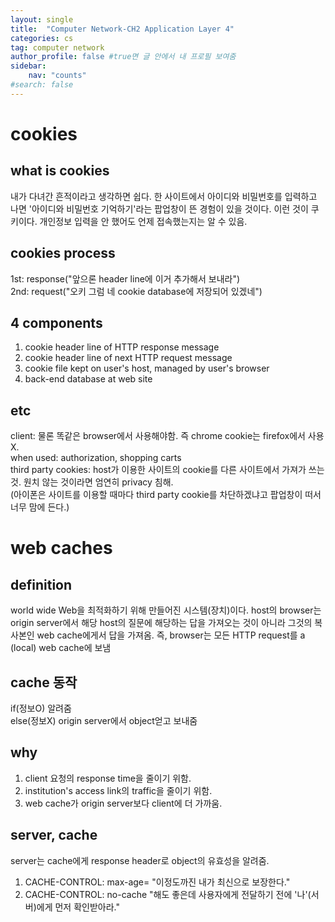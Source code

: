 ```yaml
---
layout: single
title:  "Computer Network-CH2 Application Layer 4"
categories: cs
tag: computer network
author_profile: false #true면 글 안에서 내 프로필 보여줌
sidebar:
    nav: "counts"
#search: false
---
```


# cookies

## what is cookies
내가 다녀간 흔적이라고 생각하면 쉽다. 한 사이트에서 아이디와 비밀번호를 입력하고 나면 '아이디와 비밀번호 기억하기'라는 팝업창이 뜬 경험이 있을 것이다. 이런 것이 
쿠키이다. 개인정보 입력을 안 했어도 언제 접속했는지는 알 수 있음. 

## cookies process
1st: response("앞으론 header line에 이거 추가해서 보내라")   
2nd: request("오키 그럼 네 cookie database에 저장되어 있겠네")   

## 4 components 
1. cookie header line of HTTP response message   
2. cookie header line of next HTTP request message   
3. cookie file kept on user's host, managed by user's browser   
4. back-end database at web site   

## etc
client: 물론 똑같은 browser에서 사용해야함. 즉 chrome cookie는 firefox에서 사용 X.   
when used: authorization, shopping carts   
third party cookies: host가 이용한 사이트의 cookie를 다른 사이트에서 가져가 쓰는 것. 원치 않는 것이라면 엄연히 privacy 침해.   
(아이폰은 사이트를 이용할 때마다 third party cookie를 차단하겠냐고 팝업창이 떠서 너무 맘에 든다.)   

# web caches

## definition
world wide Web을 최적화하기 위해 만들어진 시스템(장치)이다. host의 browser는 origin server에서 해당 host의 질문에 해당하는 답을 가져오는 것이 아니라 
그것의 복사본인 web cache에게서 답을 가져옴. 즉, browser는 모든 HTTP request를 a (local) web cache에 보냄  

## cache 동작
if(정보O) 알려줌   
else(정보X) origin server에서 object얻고 보내줌   

## why
1. client 요청의 response time을 줄이기 위함.   
2. institution's access link의 traffic을 줄이기 위함.   
3. web cache가 origin server보다 client에 더 가까움.   

## server, cache
server는 cache에게 response header로 object의 유효성을 알려줌.   
1. CACHE-CONTROL: max-age=<seconds>  "이정도까진 내가 최신으로 보장한다."   
2. CACHE-CONTROL: no-cache  "해도 좋은데 사용자에게 전달하기 전에 '나'(서버)에게 먼저 확인받아라."
